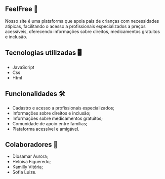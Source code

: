 ## FeelFree 🧠
Nosso site é uma plataforma que apoia pais de crianças com necessidades atípicas, facilitando o acesso a profissionais especializados a preços acessíveis, oferecendo informações sobre direitos, medicamentos gratuitos e inclusão.

## Tecnologias utilizadas 🖥️
 - JavaScript
 - Css
 - Html
## Funcionalidades 🛠️
 - Cadastro e acesso a profissionais especializados;
 - Informações sobre direitos e inclusão;
 - Informações sobre medicamentos gratuitos;
 - Comunidade de apoio entre famílias; 
 - Plataforma acessível e amigável.
 ## Colaboradores 👥
 
  - Diosamar Aurora;
 - Heloisa Figueredo; 
 - Kamilly Vitória;
 - Sofia Luize.
